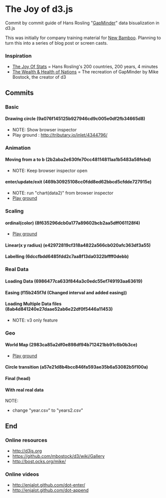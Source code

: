 # The Joy of d3.js

Commit by commit guide of Hans Rosling "[GapMinder](http://www.gapminder.org/data/)" data bisualization in d3.js

This was initially for company training material for [New Bamboo](http://new-bamboo.com). Planning to turn this into a series of blog post or screen casts.

### Inspiration

- [The Joy Of Stats](http://www.bbc.co.uk/programmes/b00wgq0l) = Hans Rosling's 200 countries, 200 years, 4 minutes
- [The Wealth & Health of Nations](http://bost.ocks.org/mike/nations/) = The recreation of GapMinder by Mike Bostock, the creator of d3

## Commits

### Basic

#### Drawing circle (9a076f145125b927946cd9c005e0df2fb34665d8)

- NOTE: Show browser inspector
- Play ground : http://tributary.io/inlet/4344796/

### Animation

#### Moving from a to b (2b2aba2e630fe70cc48114811aa1b5483a58febd)

- NOTE: Keep browser inspector open

#### enter/update/exit (469b30925108cc0fdd8ed62bbcd5cfdde727915e)

- NOTE: run "chart(data2)" from browser inspector
- [Play ground](http://bl.ocks.org/4241609)

### Scaling

#### ordinal(color) (8f635296dcb0a177a89602bcb2aa5dff061128f4)

- [Play ground](http://enjalot.com/inlet/4344843/)

#### Linear(x y radius) (e42972819cf318a4822a566cb020afc363df3a55)

#### Labelling (6dccfbdd6485fdd2c7aa8f13da0322bffff0debb)

### Real Data

#### Loading Data (6986477ca633f844a3c0edc55ef749193aa63619)

#### Easing (f15b245f7d (Changed interval and added easing))

#### Loading Multiple Data files (8ab4d841240e27daae52ab6e22df0f5446a11453)

- NOTE: v3 only feature

### Geo

#### World Map (2983ca85a2df0e898df94b712421bb91c6b0b3ce)

- [Play ground](http://enjalot.com/inlet/4344567/)

#### Circle transition (a57e21d8b4bcc846fa593ae35b6a53082b5f100a)

#### Final (head)

#### With real real data

NOTE: 
- change "year.csv" to "years2.csv"


## End

### Online resources

- http://d3js.org
- https://github.com/mbostock/d3/wiki/Gallery
- http://bost.ocks.org/mike/

### Online videos

- http://enjalot.github.com/dot-enter/
- http://enjalot.github.com/dot-append
